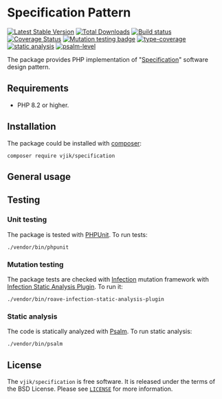# Specification Pattern

[![Latest Stable Version](https://poser.pugx.org/vjik/specification/v/stable.png)](https://packagist.org/packages/vjik/specification)
[![Total Downloads](https://poser.pugx.org/vjik/specification/downloads.png)](https://packagist.org/packages/vjik/specification)
[![Build status](https://github.com/vjik/specification/workflows/build/badge.svg)](https://github.com/vjik/specification/actions?query=workflow%3Abuild)
[![Coverage Status](https://coveralls.io/repos/github/vjik/specification/badge.svg)](https://coveralls.io/github/vjik/specification)
[![Mutation testing badge](https://img.shields.io/endpoint?style=flat&url=https%3A%2F%2Fbadge-api.stryker-mutator.io%2Fgithub.com%2Fvjik%2Fspecification%2Fmaster)](https://dashboard.stryker-mutator.io/reports/github.com/vjik/specification/master)
[![type-coverage](https://shepherd.dev/github/vjik/specification/coverage.svg)](https://shepherd.dev/github/vjik/specification)
[![static analysis](https://github.com/vjik/specification/workflows/static%20analysis/badge.svg)](https://github.com/vjik/specification/actions?query=workflow%3A%22static+analysis%22)
[![psalm-level](https://shepherd.dev/github/vjik/specification/level.svg)](https://shepherd.dev/github/vjik/specification)

The package provides PHP implementation of
"[Specification](https://designpatternsphp.readthedocs.io/en/latest/Behavioral/Specification/README.html)"
software design pattern.

## Requirements

- PHP 8.2 or higher.

## Installation

The package could be installed with [composer](https://getcomposer.org/download/):

```shell
composer require vjik/specification
```

## General usage

## Testing

### Unit testing

The package is tested with [PHPUnit](https://phpunit.de/). To run tests:

```shell
./vendor/bin/phpunit
```

### Mutation testing

The package tests are checked with [Infection](https://infection.github.io/) mutation framework with
[Infection Static Analysis Plugin](https://github.com/Roave/infection-static-analysis-plugin). To run it:

```shell
./vendor/bin/roave-infection-static-analysis-plugin
```

### Static analysis

The code is statically analyzed with [Psalm](https://psalm.dev/). To run static analysis:

```shell
./vendor/bin/psalm
```

## License

The `vjik/specification` is free software. It is released under the terms of the BSD License.
Please see [`LICENSE`](./LICENSE.md) for more information.
